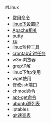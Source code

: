 ﻿#Linux

- [常用命令](linux-common.md)
- [linux下设置IP](ip.md)
- [Apache相关](apache.md)
- [putty](putty.md)
- [su](su.md)
- linux监控工具
- [crontab定时任务](crontab.md)
- w3m浏览器
- grep详解
- linux下ftp使用
- wget使用
- 修改ssh端口
- chmod命令
- [apt-get命令](apt-get.md)
- [ubuntu源列表](ubuntu-source.md)
- iptables
- [git速查表](git.md)

